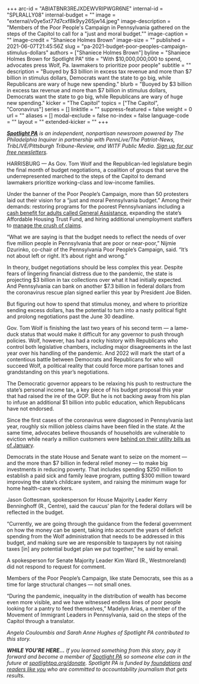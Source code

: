 +++
arc-id = "ABIATBNR3REJXDEWVRIPWGR6NE"
internal-id = "SPLRALLY08"
internal-budget = ""
image = "external/v0ye5xt77d7cxf8k9yy265jw14.jpeg"
image-description = "Members of the Poor People's Campaign in Pennsylvania gathered on the steps of the Capitol to call for a \"just and moral budget.\""
image-caption = ""
image-credit = "Shaniece Holmes Brown"
image-size = ""
published = 2021-06-07T21:45:56Z
slug = "pa-2021-budget-poor-peoples-campaign-stimulus-dollars"
authors = ["Shaniece Holmes Brown"]
byline = "Shaniece Holmes Brown for Spotlight PA"
title = "With $10,000,000,000 to spend, advocates press Wolf, Pa. lawmakers to prioritize poor people"
subtitle = ""
description = "Buoyed by $3 billion in excess tax revenue and more than $7 billion in stimulus dollars, Democrats want the state to go big, while Republicans are wary of huge new spending."
blurb = "Buoyed by $3 billion in excess tax revenue and more than $7 billion in stimulus dollars, Democrats want the state to go big, while Republicans are wary of huge new spending."
kicker = "The Capitol"
topics = ["The Capitol", "Coronavirus"]
series = []
linktitle = ""
suppress-featured = false
weight = 0
url = ""
aliases = []
modal-exclude = false
no-index = false
language-code = ""
layout = ""
extended-kicker = ""
+++

<a href="https://www.spotlightpa.org/"><i><b>Spotlight PA</b></i></a><i> is an independent, nonpartisan newsroom powered by The Philadelphia Inquirer in partnership with PennLive/The Patriot-News, TribLIVE/Pittsburgh Tribune-Review, and WITF Public Media. </i><a href="https://www.spotlightpa.org/newsletters"><i>Sign up for our free newsletters</i></a><i>.</i>

HARRISBURG — As Gov. Tom Wolf and the Republican-led legislature begin the final month of budget negotiations, a coalition of groups that serve the underrepresented marched to the steps of the Capitol to demand lawmakers prioritize working-class and low-income families.

Under the banner of the Poor People’s Campaign, more than 50 protesters laid out their vision for a “just and moral Pennsylvania budget.” Among their demands: restoring programs for the poorest Pennsylvanians including a <a href="https://www.inquirer.com/news/general-assistance-pennsylvania-low-income-homeless-project-home-20190710.html">cash benefit for adults called General Assistance</a>, expanding the state’s Affordable Housing Trust Fund, and hiring additional unemployment staffers to <a href="https://www.spotlightpa.org/news/2021/05/pa-unemployment-claims-overhaul-ibm-gsi-benefits-labor-industry/">manage the crush of claims</a>.

“What we are saying is that the budget needs to reflect the needs of over five million people in Pennsylvania that are poor or near-poor,” Nijmie Dzurinko, co-chair of the Pennsylvania Poor People’s Campaign, said. “It’s not about left or right. It’s about right and wrong.”

<script src="https://www.spotlightpa.org/embed.js" async></script><div data-spl-embed-version="1" data-spl-src="https://www.spotlightpa.org/embeds/newsletter/"></div>

In theory, budget negotiations should be less complex this year. Despite fears of lingering financial distress due to the pandemic, the state is projecting $3 billion in tax collections over what it had initially expected. And Pennsylvania can bank on another $7.3 billion in federal dollars from the coronavirus rescue plan signed earlier this year by President Joe Biden.

But figuring out how to spend that stimulus money, and where to prioritize sending excess dollars, has the potential to turn into a nasty political fight and prolong negotiations past the June 30 deadline.

Gov. Tom Wolf is finishing the last two years of his second term — a lame-duck status that would make it difficult for any governor to push through policies. Wolf, however, has had a rocky history with Republicans who control both legislative chambers, including major disagreements in the last year over his handling of the pandemic. And 2022 will mark the start of a contentious battle between Democrats and Republicans for who will succeed Wolf, a political reality that could force more partisan tones and grandstanding on this year’s negotiations.

The Democratic governor appears to be relaxing his push to restructure the state’s personal income tax, a key piece of his budget proposal this year that had raised the ire of the GOP. But he is not backing away from his plan to infuse an additional $1 billion into public education, which Republicans have not endorsed.

Since the first cases of the coronavirus were diagnosed in Pennsylvania last year, roughly six million jobless claims have been filed in the state. At the same time, advocates believe thousands of households are vulnerable to eviction while nearly a million customers were <a href="https://www.inquirer.com/business/pennsylvania-pa-utilities-shutoff-puc-virus-coronavirus-covid-20210111.html">behind on their utility bills as of January</a>.

Democrats in the state House and Senate want to seize on the moment — and the more than $7 billion in federal relief money — to make big investments in reducing poverty. That includes spending $250 million to establish a paid sick and family leave program, putting $300 million toward improving the state’s childcare system, and raising the minimum wage for home health-care workers.

Jason Gottesman, spokesperson for House Majority Leader Kerry Benninghoff (R., Centre), said the caucus’ plan for the federal dollars will be reflected in the budget.

<script src="https://www.spotlightpa.org/embed.js" async></script><div data-spl-embed-version="1" data-spl-src="https://www.spotlightpa.org/embeds/donate/?teaser_text=If%20you%20learned%20something%20from%20this%20report%2C%20pay%20it%20forward%20and%20become%20a%20member%20of%20Spotlight%20PA%20so%20someone%20else%20can%20in%20the%20future."></div>


“Currently, we are going through the guidance from the federal government on how the money can be spent, taking into account the years of deficit spending from the Wolf administration that needs to be addressed in this budget, and making sure we are responsible to taxpayers by not raising taxes [in] any potential budget plan we put together,” he said by email.

A spokesperson for Senate Majority Leader Kim Ward (R., Westmoreland) did not respond to request for comment.

Members of the Poor People’s Campaign, like state Democrats, see this as a time for large structural changes — not small ones.

“During the pandemic, inequality in the distribution of wealth has become even more visible, and we have witnessed endless lines of poor people looking for a pantry to feed themselves,” Madelyn Arias, a member of the Movement of Immigrant Leaders in Pennsylvania, said on the steps of the Capitol through a translator.

<i>Angela Couloumbis and Sarah Anne Hughes of Spotlight PA contributed to this story.</i>

<i><b>WHILE YOU’RE HERE...</b></i><i> If you learned something from this story, pay it forward and become a member of </i><a href="https://www.spotlightpa.org/"><i>Spotlight PA</i></a><i> so someone else can in the future at </i><a href="http://spotlightpa.org/donate"><i>spotlightpa.org/donate</i></a><i>. Spotlight PA is funded by</i><a href="https://www.spotlightpa.org/support"><i> foundations</i></a><i> </i><a href="https://www.spotlightpa.org/support"><i>and readers like you</i></a><i> who are committed to accountability journalism that gets results.</i>
